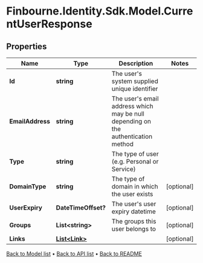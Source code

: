 # Finbourne.Identity.Sdk.Model.CurrentUserResponse

## Properties

Name | Type | Description | Notes
------------ | ------------- | ------------- | -------------
**Id** | **string** | The user&#39;s system supplied unique identifier | 
**EmailAddress** | **string** | The user&#39;s email address which may be null depending on the authentication method | 
**Type** | **string** | The type of user (e.g. Personal or Service) | 
**DomainType** | **string** | The type of domain in which the user exists | [optional] 
**UserExpiry** | **DateTimeOffset?** | The user&#39;s user expiry datetime | [optional] 
**Groups** | **List&lt;string&gt;** | The groups this user belongs to | [optional] 
**Links** | [**List&lt;Link&gt;**](Link.md) |  | [optional] 

[Back to Model list](../README.md#documentation-for-models) &#8226; [Back to API list](../README.md#documentation-for-api-endpoints) &#8226; [Back to README](../README.md)

